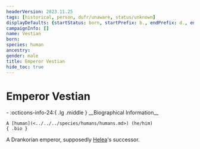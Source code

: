 ```yaml
---
headerVersion: 2023.11.25
tags: [historical, person, dufr/unaware, status/unknown]
displayDefaults: {startStatus: born, startPrefix: b., endPrefix: d., endStatus: died}
campaignInfo: []
name: Vestian
born:
species: human
ancestry:
gender: male
title: Emperor Vestian
hide_toc: true
---
```

# Emperor Vestian
<div class="grid cards ext-narrow-margin ext-one-column" markdown>
- :octicons-info-24:{ .lg .middle } __Biographical Information__

    A [human](<../../../species/humans/humans.md>) (he/him)  
    { .bio }

</div>


A Drankorian emperor, supposedly [Helea](<./helea.md>)'s successor.

